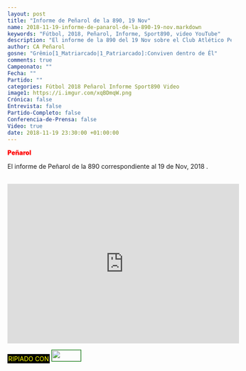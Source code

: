 ```yaml
---
layout: post
title: "Informe de Peñarol de la 890, 19 Nov"
name: 2018-11-19-informe-de-panarol-de-la-890-19-nov.markdown
keywords: "Fútbol, 2018, Peñarol, Informe, Sport890, video YouTube"
description: "El informe de la 890 del 19 Nov sobre el Club Atlético Peñarol"
author: CA Peñarol
gosne: "Grêmio[1_Matriarcado|1_Patriarcado]:Conviven dentro de Êl"
comments: true
Campeonato: ""
Fecha: ""
Partido: ""
categories: Fútbol 2018 Peñarol Informe Sport890 Video
image1: https://i.imgur.com/xqBDmqW.png
Crónica: false
Entrevista: false
Partido-Completo: false
Conferencia-de-Prensa: false
Video: true
date: 2018-11-19 23:30:00 +01:00:00
---
```


<!--
Campeonato: <span>{{ page.Campeonato }}</span><br>
Fecha: <span>{{ page.Fecha }}</span><br>
Encuentro: <span>{{ page.Partido }}</span><br> -->
<span style="color:red;font-weight:900">Peñarol</span>

El informe de Peñarol de la 890 correspondiente al 19 de Nov, 2018 .



<br>

<iframe width="521" height="360" src="https://www.youtube.com/embed/KJbXhhJ0Lw8" frameborder="0" allow="accelerometer; autoplay; encrypted-media; gyroscope; picture-in-picture" allowfullscreen></iframe>

<br>

<span style="color:yellow;background:black;padding:2px;">RIPIADO CON</span> <a href="http://ffmpeg.org"><img src="{{ site.url }}/images/ffmpeg.png" width="65px" height="25px" style="border:1px solid green;"></a>
